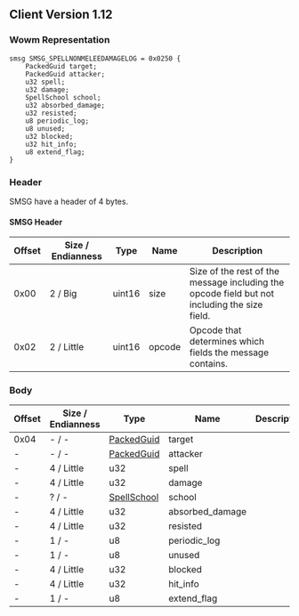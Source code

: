 ## Client Version 1.12

### Wowm Representation
```rust,ignore
smsg SMSG_SPELLNONMELEEDAMAGELOG = 0x0250 {
    PackedGuid target;
    PackedGuid attacker;
    u32 spell;
    u32 damage;
    SpellSchool school;
    u32 absorbed_damage;
    u32 resisted;
    u8 periodic_log;
    u8 unused;
    u32 blocked;
    u32 hit_info;
    u8 extend_flag;
}
```
### Header
SMSG have a header of 4 bytes.

#### SMSG Header
| Offset | Size / Endianness | Type   | Name   | Description |
| ------ | ----------------- | ------ | ------ | ----------- |
| 0x00   | 2 / Big           | uint16 | size   | Size of the rest of the message including the opcode field but not including the size field.|
| 0x02   | 2 / Little        | uint16 | opcode | Opcode that determines which fields the message contains.|
### Body
| Offset | Size / Endianness | Type | Name | Description |
| ------ | ----------------- | ---- | ---- | ----------- |
| 0x04 | - / - | [PackedGuid](../spec/packed-guid.md) | target |  |
| - | - / - | [PackedGuid](../spec/packed-guid.md) | attacker |  |
| - | 4 / Little | u32 | spell |  |
| - | 4 / Little | u32 | damage |  |
| - | ? / - | [SpellSchool](spellschool.md) | school |  |
| - | 4 / Little | u32 | absorbed_damage |  |
| - | 4 / Little | u32 | resisted |  |
| - | 1 / - | u8 | periodic_log |  |
| - | 1 / - | u8 | unused |  |
| - | 4 / Little | u32 | blocked |  |
| - | 4 / Little | u32 | hit_info |  |
| - | 1 / - | u8 | extend_flag |  |
